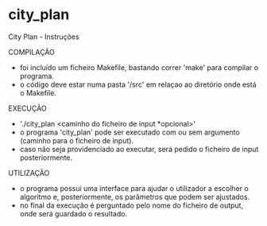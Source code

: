 # city_plan

City Plan - Instruções

COMPILAÇÃO
- foi incluído um ficheiro Makefile, bastando correr 'make' para compilar o programa.
- o código deve estar numa pasta '/src' em relaçao ao diretório onde está o Makefile.

EXECUÇÃO
- './city_plan <caminho do ficheiro de input *opcional>'
- o programa 'city_plan' pode ser executado com ou sem argumento (caminho para o ficheiro de input). 
- caso não seja providenciado ao executar, será pedido o ficheiro de input posteriormente.

UTILIZAÇÃO
- o programa possui uma interface para ajudar o utilizador a escolher o algoritmo e, posteriormente, os parâmetros que podem ser ajustados.
- no final da execução é perguntado pelo nome do ficheiro de output, onde será guardado o resultado.
